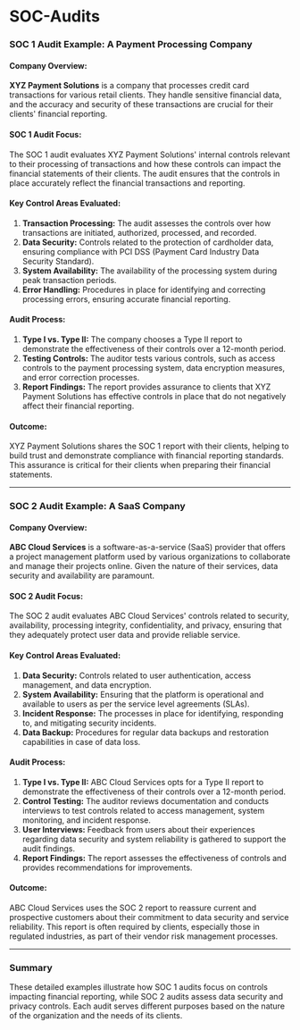 # SOC-Audits

### SOC 1 Audit Example: **A Payment Processing Company**

#### Company Overview:
**XYZ Payment Solutions** is a company that processes credit card transactions for various retail clients. They handle sensitive financial data, and the accuracy and security of these transactions are crucial for their clients' financial reporting.

#### SOC 1 Audit Focus:
The SOC 1 audit evaluates XYZ Payment Solutions' internal controls relevant to their processing of transactions and how these controls can impact the financial statements of their clients. The audit ensures that the controls in place accurately reflect the financial transactions and reporting.

#### Key Control Areas Evaluated:
1. **Transaction Processing:** The audit assesses the controls over how transactions are initiated, authorized, processed, and recorded.
2. **Data Security:** Controls related to the protection of cardholder data, ensuring compliance with PCI DSS (Payment Card Industry Data Security Standard).
3. **System Availability:** The availability of the processing system during peak transaction periods.
4. **Error Handling:** Procedures in place for identifying and correcting processing errors, ensuring accurate financial reporting.

#### Audit Process:
1. **Type I vs. Type II:** The company chooses a Type II report to demonstrate the effectiveness of their controls over a 12-month period.
2. **Testing Controls:** The auditor tests various controls, such as access controls to the payment processing system, data encryption measures, and error correction processes.
3. **Report Findings:** The report provides assurance to clients that XYZ Payment Solutions has effective controls in place that do not negatively affect their financial reporting.

#### Outcome:
XYZ Payment Solutions shares the SOC 1 report with their clients, helping to build trust and demonstrate compliance with financial reporting standards. This assurance is critical for their clients when preparing their financial statements.

---

### SOC 2 Audit Example: **A SaaS Company**

#### Company Overview:
**ABC Cloud Services** is a software-as-a-service (SaaS) provider that offers a project management platform used by various organizations to collaborate and manage their projects online. Given the nature of their services, data security and availability are paramount.

#### SOC 2 Audit Focus:
The SOC 2 audit evaluates ABC Cloud Services' controls related to security, availability, processing integrity, confidentiality, and privacy, ensuring that they adequately protect user data and provide reliable service.

#### Key Control Areas Evaluated:
1. **Data Security:** Controls related to user authentication, access management, and data encryption.
2. **System Availability:** Ensuring that the platform is operational and available to users as per the service level agreements (SLAs).
3. **Incident Response:** The processes in place for identifying, responding to, and mitigating security incidents.
4. **Data Backup:** Procedures for regular data backups and restoration capabilities in case of data loss.

#### Audit Process:
1. **Type I vs. Type II:** ABC Cloud Services opts for a Type II report to demonstrate the effectiveness of their controls over a 12-month period.
2. **Control Testing:** The auditor reviews documentation and conducts interviews to test controls related to access management, system monitoring, and incident response.
3. **User Interviews:** Feedback from users about their experiences regarding data security and system reliability is gathered to support the audit findings.
4. **Report Findings:** The report assesses the effectiveness of controls and provides recommendations for improvements.

#### Outcome:
ABC Cloud Services uses the SOC 2 report to reassure current and prospective customers about their commitment to data security and service reliability. This report is often required by clients, especially those in regulated industries, as part of their vendor risk management processes.

---

### Summary
These detailed examples illustrate how SOC 1 audits focus on controls impacting financial reporting, while SOC 2 audits assess data security and privacy controls. Each audit serves different purposes based on the nature of the organization and the needs of its clients.

